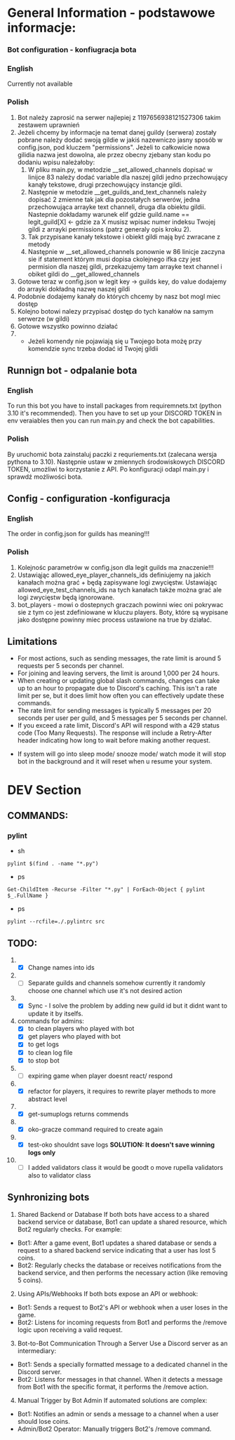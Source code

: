# General Information - podstawowe informacje:

### Bot configuration - konfiugracja bota
### English
Currently not available
### Polish
1. Bot należy zaprosić na serwer najlepiej z 1197656938121527306 takim zestawem uprawnień
2. Jeżeli chcemy by informacje na temat danej guildy (serwera) zostały pobrane należy dodać swoją gildie w jakiś nazewniczo jasny sposób w config.json, pod kluczem "permissions". Jeżeli to całkowicie nowa gilidia nazwa jest dowolna, ale przez obecny zjebany stan kodu po dodaniu wpisu należałoby:
   1. W pliku main.py, w metodzie __set_allowed_channels dopisać w linijce 83 należy dodać variable dla naszej gildi jedno przechowujący kanąły tekstowe, drugi przechowujący instancje gildi.
   2. Następnie w metodzie __get_guilds_and_text_channels należy dopisać 2 zmienne tak jak dla pozostałych serwerów, jedna przechowująca arrayke text channeli, druga dla obiektu gildii. Nastepnie dokładamy warunek  elif gdzie guild.name == legit_guild[X] <- gdzie za X musisz wpisac numer indeksu Twojej gildi z arrayki permissions (patrz generaly opis kroku 2).
   3. Tak przypisane kanały tekstowe i obiekt gildi mają być zwracane z metody
   4. Następnie w __set_allowed_channels ponownie w 86 linicje zaczyna sie if statement którym musi dopisa ckolejnego ifka czy jest permision dla naszej gildi, przekazujemy tam arrayke text channel i obiket gildi do __get_allowed_channels
3. Gotowe teraz w config.json w legit key -> guilds key, do value dodajemy do arrayki dokładną nazwę naszej gildi
4. Podobnie dodajemy kanały do których chcemy by nasz bot mogl miec dostęp
5. Kolejno botowi nalezy przypisać dostęp do tych kanałów na samym serwerze (w gildi)
6. Gotowe wszystko powinno działać
7. * Jeżeli komendy nie pojawiają się u Twojego bota możę przy komendzie sync trzeba dodać id Twojej gildii

## Runnign bot - odpalanie bota
### English
To run this bot you have to install packages from requiremnets.txt (python 3.10 it's recommended). Then you have to set up your DISCORD TOKEN in env veraiables then you can run main.py and check the bot capabilities.
### Polish
By uruchomić bota zainstaluj paczki z requriements.txt (zalecana wersja pythona to 3.10). Następnie ustaw w zmiennych środowiskowych DISCORD TOKEN, umożliwi to korzystanie z API. Po konfiguracji odapl main.py i sprawdź możliwości bota.

## Config - configuration -konfiguracja
### English
The order in config.json for guilds has meaning!!!
### Polish
1. Kolejnośc parametrów w config.json dla legit guilds ma znaczenie!!!
2. Ustawiąjąc allowed_eye_player_channels_ids definiujemy na jakich kanałach można grać + będą zapisywane logi zwycięstw. Ustawiając allowed_eye_test_channels_ids na tych kanałach także można grać ale logi zwycięstw będą ignorowane.
3. bot_players - mowi o dostepnych graczach powinni wiec oni pokrywac sie z tym co jest zdefiniowane w kluczu players. Boty, które są wypisane jako dostępne powinny miec process ustawione na true by działać.

## Limitations
- For most actions, such as sending messages, the rate limit is around 5 requests per 5 seconds per channel.
- For joining and leaving servers, the limit is around 1,000 per 24 hours.
- When creating or updating global slash commands, changes can take up to an hour to propagate due to Discord's caching. This isn't a rate limit per se, but it does limit how often you can effectively update these commands.
- The rate limit for sending messages is typically 5 messages per 20 seconds per user per guild, and 5 messages per 5 seconds per channel.
- If you exceed a rate limit, Discord's API will respond with a 429 status code (Too Many Requests). The response will include a Retry-After header indicating how long to wait before making another request.

* If system will go into sleep mode/ snooze mode/ watch mode it will stop bot in the background and it will reset when u resume your system.

# DEV Section

## COMMANDS:
### pylint
- sh
```shell
pylint $(find . -name "*.py")
```
- ps
```shell
Get-ChildItem -Recurse -Filter "*.py" | ForEach-Object { pylint $_.FullName }
```
- ps
```shell
pylint --rcfile=./.pylintrc src
```

## TODO:
1. - [x] Change names into ids
2. - [ ] Separate guilds and channels somehow currently it randomly choose one channel which use it's not desired action
3. - [x] Sync - I solve the problem by adding new guild id but it didnt want to update it by itselfs.
4. commands for admins:
     - [x] to clean players who played with bot
     - [x] get players who played with bot
     - [x] to get logs
     - [x] to clean log file
     - [x] to stop bot
5. - [ ] expiring game when player doesnt react/ respond
6. - [x] refactor for players, it requires to rewrite player methods to more abstract level
7. - [x] get-sumuplogs returns commends
8. - [x] oko-gracze command required to create again
9. - [x] test-oko shouldnt save logs **SOLUTION: It doesn't save winning logs only**
10. - [ ] I added validators class it would be goodt o move rupella validators also to validator class
## Synhronizing bots
1. Shared Backend or Database
If both bots have access to a shared backend service or database, Bot1 can update a shared resource, which Bot2 regularly checks. For example:

- Bot1: After a game event, Bot1 updates a shared database or sends a request to a shared backend service indicating that a user has lost 5 coins.
- Bot2: Regularly checks the database or receives notifications from the backend service, and then performs the necessary action (like removing 5 coins).
2. Using APIs/Webhooks
If both bots expose an API or webhook:

- Bot1: Sends a request to Bot2's API or webhook when a user loses in the game.
- Bot2: Listens for incoming requests from Bot1 and performs the /remove logic upon receiving a valid request.
3. Bot-to-Bot Communication Through a Server
Use a Discord server as an intermediary:

- Bot1: Sends a specially formatted message to a dedicated channel in the Discord server.
- Bot2: Listens for messages in that channel. When it detects a message from Bot1 with the specific format, it performs the /remove action.
4. Manual Trigger by Bot Admin
If automated solutions are complex:

- Bot1: Notifies an admin or sends a message to a channel when a user should lose coins.
- Admin/Bot2 Operator: Manually triggers Bot2's /remove command.
